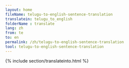 ```yaml
---
layout: home
fileName: telugu-to-english-sentence-translation
translatein: telugu_to_english
folderName : translate
lang: zh
from: te
to: en
permalink: /zh/telugu-to-english-sentence-translation
tool: telugu-to-english-sentence-translation
---
```

{% include section/translateinto.html %}
